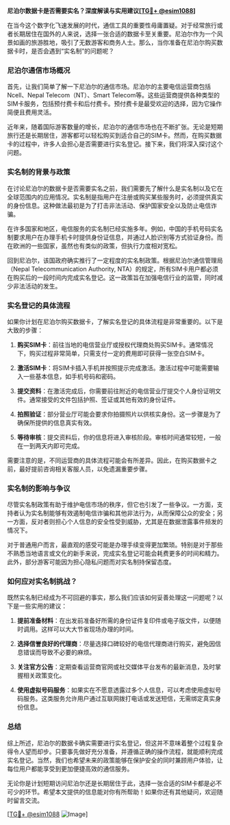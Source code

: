 **尼泊尔数据卡是否需要实名？深度解读与实用建议[[TG💪+ @esim1088](https://t.me/s/esim1088)]**

在当今这个数字化飞速发展的时代，通信工具的重要性毋庸置疑。对于经常旅行或者长期居住在国外的人来说，选择一张合适的数据卡至关重要。尼泊尔作为一个风景如画的旅游胜地，吸引了无数游客和商务人士。那么，当你准备在尼泊尔购买数据卡时，是否会遇到“实名制”的问题呢？

### 尼泊尔通信市场概况

首先，让我们简单了解一下尼泊尔的通信市场。尼泊尔的主要电信运营商包括Ncell、Nepal Telecom（NT）、Smart Telecom等。这些运营商提供各种类型的SIM卡服务，包括预付费卡和后付费卡。预付费卡是最受欢迎的选择，因为它操作简便且费用灵活。

近年来，随着国际游客数量的增长，尼泊尔的通信市场也在不断扩张。无论是短期旅行还是长期居住，游客都可以轻松购买到适合自己的SIM卡。然而，在购买数据卡的过程中，许多人会担心是否需要进行实名登记。接下来，我们将深入探讨这个问题。

### 实名制的背景与政策

在讨论尼泊尔的数据卡是否需要实名之前，我们需要先了解什么是实名制以及它在全球范围内的应用情况。实名制是指用户在注册或购买某些服务时，必须提供真实的身份信息。这种做法最初是为了打击非法活动、保护国家安全以及防止电信诈骗。

在许多国家和地区，电信服务的实名制已经实施多年。例如，中国的手机号码实名制要求用户在办理手机卡时提供身份证信息，并通过人脸识别等方式验证身份。而在欧洲的一些国家，虽然也有类似的政策，但执行力度相对宽松。

回到尼泊尔，该国政府确实推行了一定程度的实名制政策。根据尼泊尔通信管理局（Nepal Telecommunication Authority, NTA）的规定，所有SIM卡用户都必须在购买后的一段时间内完成实名登记。这一政策旨在加强电信行业的监管，同时减少非法活动的发生。

### 实名登记的具体流程

如果你计划在尼泊尔购买数据卡，了解实名登记的具体流程是非常重要的。以下是大致的步骤：

1. **购买SIM卡**：前往当地的电信营业厅或授权代理商处购买SIM卡。通常情况下，购买过程非常简单，只需支付一定的费用即可获得一张空白SIM卡。

2. **激活SIM卡**：将SIM卡插入手机并按照提示完成激活。激活过程中可能需要输入一些基本信息，如手机号码和密码。

3. **提交资料**：在激活完成后，你需要前往附近的电信营业厅提交个人身份证明文件。通常接受的文件包括护照、签证或其他有效的身份证件。

4. **拍照验证**：部分营业厅可能会要求你拍摄照片以供核实身份。这一步骤是为了确保所提供的信息真实有效。

5. **等待审核**：提交资料后，你的信息将进入审核阶段。审核时间通常较短，一般在一到两天内即可完成。

需要注意的是，不同运营商的具体流程可能会有所差异。因此，在购买数据卡之前，最好提前咨询相关客服人员，以免遗漏重要步骤。

### 实名制的影响与争议

尽管实名制政策有助于维护电信市场的秩序，但它也引发了一些争议。一方面，支持者认为实名制能够有效遏制电信诈骗和其他非法行为，从而保障公众的安全；另一方面，反对者则担心个人信息的安全性受到威胁，尤其是在数据泄露事件频发的情况下。

对于普通用户而言，最直观的感受可能是办理手续变得更加繁琐。特别是对于那些不熟悉当地语言或文化的新手来说，完成实名登记可能会耗费更多的时间和精力。此外，部分游客可能因为担心隐私问题而对实名制持保留态度。

### 如何应对实名制挑战？

既然实名制已经成为不可回避的事实，那么我们应该如何妥善处理这一问题呢？以下是一些实用的建议：

1. **提前准备材料**：在出发前准备好所需的身份证件复印件或电子版文件，以便随时调用。这样可以大大节省现场办理的时间。

2. **选择信誉良好的代理商**：尽量选择口碑较好的电信代理商进行购买，避免因信息错误而导致不必要的麻烦。

3. **关注官方公告**：定期查看运营商官网或社交媒体平台发布的最新消息，及时掌握相关政策变化。

4. **使用虚拟号码服务**：如果实在不愿意透露过多个人信息，可以考虑使用虚拟号码服务。这类服务允许用户通过互联网拨打电话或发送短信，无需绑定真实身份信息。

### 总结

综上所述，尼泊尔的数据卡确实需要进行实名登记，但这并不意味着整个过程复杂得令人望而却步。只要事先做好充分准备，并遵循正确的操作流程，就能顺利完成实名登记。当然，我们也希望未来的政策能够在保护安全的同时兼顾用户体验，让每位用户都能享受到更加便捷高效的通信服务。

无论你是计划短期访问尼泊尔还是长期居住于此，选择一张合适的SIM卡都是必不可少的环节。希望本文提供的信息能对你有所帮助！如果你还有其他疑问，欢迎随时留言交流。

[[TG💪+ @esim1088](https://t.me/s/esim1088) ![Image](https://i.postimg.cc/4NQfJmqS/Snipaste-2025-05-13-00-14-12.png)]